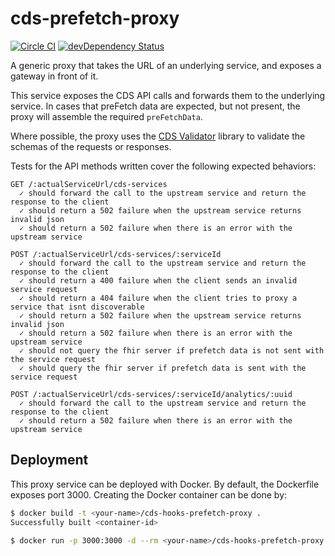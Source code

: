 # cds-prefetch-proxy

[![Circle CI](https://circleci.com/gh/cds-hooks/cds-prefetch-proxy.svg?style=shield)](https://circleci.com/gh/cds-hooks/cds-prefetch-proxy)
[![devDependency Status](https://david-dm.org/cds-hooks/cds-prefetch-proxy.svg)](https://david-dm.org/cds-hooks/cds-prefetch-proxy)

A generic proxy that takes the URL of an underlying service, and exposes a gateway in front of it.

This service exposes the CDS API calls and forwards them to the underlying service. In cases that preFetch data are expected, but not present, the proxy will assemble the required `preFetchData`.

Where possible, the proxy uses the [CDS Validator](https://github.com/cds-hooks/cds-validator) library to validate the schemas of the requests or responses.

Tests for the API methods written cover the following expected behaviors:

```text
GET /:actualServiceUrl/cds-services
  ✓ should forward the call to the upstream service and return the response to the client
  ✓ should return a 502 failure when the upstream service returns invalid json
  ✓ should return a 502 failure when there is an error with the upstream service

POST /:actualServiceUrl/cds-services/:serviceId
  ✓ should forward the call to the upstream service and return the response to the client
  ✓ should return a 400 failure when the client sends an invalid service request
  ✓ should return a 404 failure when the client tries to proxy a service that isnt discoverable
  ✓ should return a 502 failure when the upstream service returns invalid json
  ✓ should return a 502 failure when there is an error with the upstream service
  ✓ should not query the fhir server if prefetch data is not sent with the service request
  ✓ should query the fhir server if prefetch data is sent with the service request

POST /:actualServiceUrl/cds-services/:serviceId/analytics/:uuid
  ✓ should forward the call to the upstream service and return the response to the client
  ✓ should return a 502 failure when there is an error with the upstream service
```

## Deployment
This proxy service can be deployed with Docker. By default, the Dockerfile exposes port 3000. Creating the Docker container can be done by:

```bash
$ docker build -t <your-name>/cds-hooks-prefetch-proxy .
Successfully built <container-id>

$ docker run -p 3000:3000 -d --rm <your-name>/cds-hooks-prefetch-proxy npm start
```
